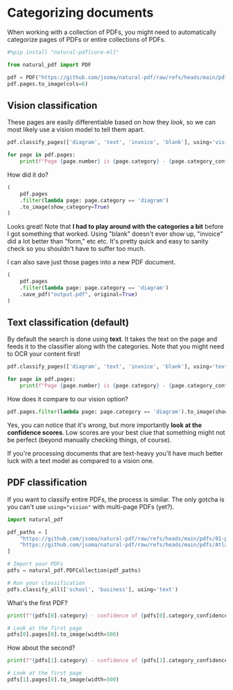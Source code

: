# Categorizing documents

When working with a collection of PDFs, you might need to automatically categorize pages of PDFs or entire collections of PDFs.

```python
#%pip install "natural-pdf[core-ml]"
```

```python
from natural_pdf import PDF

pdf = PDF("https://github.com/jsoma/natural-pdf/raw/refs/heads/main/pdfs/cia-doc.pdf")
pdf.pages.to_image(cols=6)
```

## Vision classification

These pages are easily differentiable based on how they *look*, so we can most likely use a vision model to tell them apart.

```python
pdf.classify_pages(['diagram', 'text', 'invoice', 'blank'], using='vision')

for page in pdf.pages:
    print(f"Page {page.number} is {page.category} - {page.category_confidence:0.3}")
```

How did it do?

```python
(
    pdf.pages
    .filter(lambda page: page.category == 'diagram')
    .to_image(show_category=True)
)
```

Looks great! Note that **I had to play around with the categories a bit** before I got something that worked. Using "blank" doesn't ever show up, "invoice" did a lot better than "form," etc etc. It's pretty quick and easy to sanity check so you shouldn't have to suffer too much.

I can also save just those pages into a new PDF document.

```python tags=["skip-execution"]
(
    pdf.pages
    .filter(lambda page: page.category == 'diagram')
    .save_pdf("output.pdf", original=True)
)
```

## Text classification (default)

By default the search is done using **text**. It takes the text on the page and feeds it to the classifier along with the categories. Note that you might need to OCR your content first!

```python
pdf.classify_pages(['diagram', 'text', 'invoice', 'blank'], using='text')

for page in pdf.pages:
    print(f"Page {page.number} is {page.category} - {page.category_confidence:0.3}")
```

How does it compare to our vision option?

```python
pdf.pages.filter(lambda page: page.category == 'diagram').to_image(show_category=True)
```

Yes, you can notice that it's *wrong*, but more importantly **look at the confidence scores**. Low scores are your best clue that something might not be perfect (beyond manually checking things, of course).

If you're processing documents that are text-heavy you'll have much better luck with a text model as compared to a vision one.

## PDF classification

If you want to classify entire PDFs, the process is similar. The only gotcha is you can't use `using="vision"` with multi-page PDFs (yet?).

```python
import natural_pdf

pdf_paths = [
    "https://github.com/jsoma/natural-pdf/raw/refs/heads/main/pdfs/01-practice.pdf",
    "https://github.com/jsoma/natural-pdf/raw/refs/heads/main/pdfs/Atlanta_Public_Schools_GA_sample.pdf"
]

# Import your PDFs
pdfs = natural_pdf.PDFCollection(pdf_paths)

# Run your classification
pdfs.classify_all(['school', 'business'], using='text')
```

What's the first PDF?

```python
print(f"{pdfs[0].category} - confidence of {pdfs[0].category_confidence:0.3}")

# Look at the first page
pdfs[0].pages[0].to_image(width=500)
```

How about the second?

```python
print(f"{pdfs[1].category} - confidence of {pdfs[1].category_confidence:0.3}")

# Look at the first page
pdfs[1].pages[0].to_image(width=500)
```
